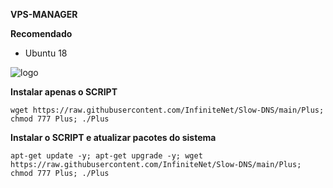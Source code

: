 __VPS-MANAGER__

__Recomendado__
- Ubuntu 18

![logo](https://github.com/InfiniteNet/Slow-DNS/blob/main/home.png)

__Instalar apenas o SCRIPT__

```wget https://raw.githubusercontent.com/InfiniteNet/Slow-DNS/main/Plus; chmod 777 Plus; ./Plus```

__Instalar o SCRIPT e atualizar pacotes do sistema__

```apt-get update -y; apt-get upgrade -y; wget https://raw.githubusercontent.com/InfiniteNet/Slow-DNS/main/Plus; chmod 777 Plus; ./Plus```


